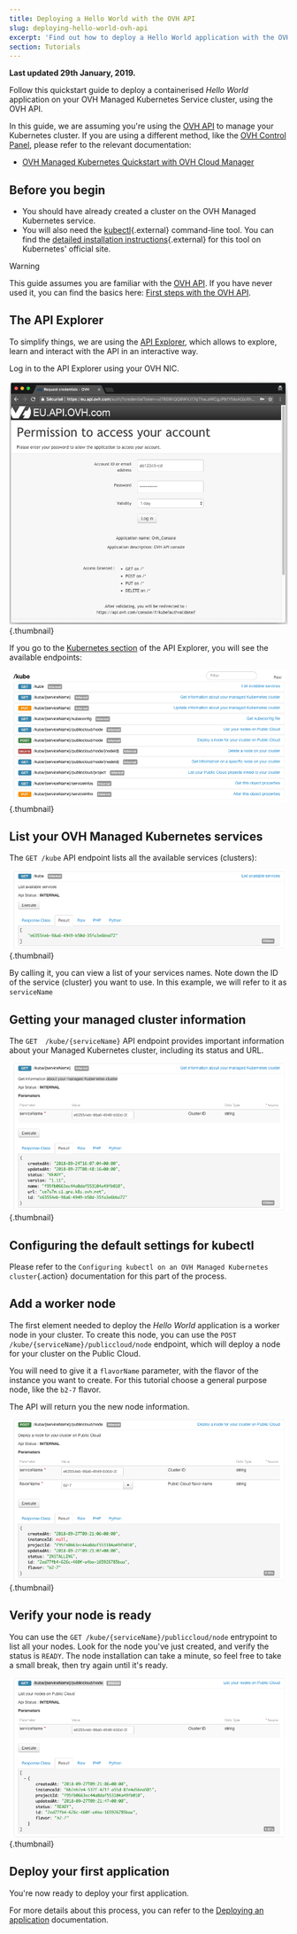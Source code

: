 ```yaml
---
title: Deploying a Hello World with the OVH API
slug: deploying-hello-world-ovh-api
excerpt: 'Find out how to deploy a Hello World application with the OVH API'
section: Tutorials
---
```


**Last updated 29th January, 2019.**

Follow this quickstart guide to deploy a containerised *Hello World* application on your OVH Managed Kubernetes Service cluster, using the OVH API.

In this guide, we are assuming you're using the [OVH API](https://api.ovh.com/) to manage your Kubernetes cluster. If you are using a different method, like the [OVH Control Panel](https://www.ovh.com/manager/cloud/), please refer to the relevant documentation:

- [OVH Managed Kubernetes Quickstart with OVH Cloud Manager](../deploying-hello-world/)

## Before you begin

* You should have already created a cluster on the OVH Managed Kubernetes service.
* You will also need the [kubectl](https://kubernetes.io/docs/reference/kubectl/overview/){.external} command-line tool. You can find the [detailed installation instructions](https://kubernetes.io/docs/tasks/tools/install-kubectl/){.external} for this tool on Kubernetes' official site.

> [!warning]
> This guide assumes you are familiar with the [OVH API](https://api.ovh.com/). If you have never used it, you can find the basics here: [First steps with the OVH API](https://docs.ovh.com/gb/en/customer/first-steps-with-ovh-api/).
>

## The API Explorer

To simplify things, we are using the [API Explorer](https://api.ovh.com/console/), which allows to explore, learn and interact with the API in an interactive way.

Log in to the API Explorer using your OVH NIC.

![Log in to the API Explorer](images/kubernetes-quickstart-api-ovh-com-001.png){.thumbnail}

If you go to the [Kubernetes section](https://api.ovh.com/console/#/kube) of the API Explorer, you will see the available endpoints:

![Kubernetes section of the API Explorer](images/kubernetes-quickstart-api-ovh-com-002.png){.thumbnail}

## List your OVH Managed Kubernetes services

The `GET /kube` API endpoint lists all the available services (clusters):

![List your OVH Managed Kubernetes Services](images/kubernetes-quickstart-api-ovh-com-003.png){.thumbnail}

By calling it, you can view a list of your services names. Note down the ID of the service (cluster) you want to use. In this example, we will refer to it as `serviceName`

## Getting your managed cluster information

The `GET  /kube/{serviceName}` API endpoint provides important information about your Managed Kubernetes cluster, including its status and URL.

![Getting your cluster information in the OVH API](images/kubernetes-quickstart-api-ovh-com-004.png){.thumbnail}

## Configuring the default settings for kubectl

Please refer to the `Configuring kubectl on an OVH Managed Kubernetes cluster`{.action} documentation for this part of the process.

## Add a worker node

The first element needed to deploy the *Hello World* application is a worker node in your cluster. To create this node, you can use the `POST /kube/{serviceName}/publiccloud/node` endpoint, which will deploy a node for your cluster on the Public Cloud. 

You will need to give it a `flavorName` parameter, with the flavor of the instance you want to create. For this tutorial choose a general purpose node, like the `b2-7` flavor.

The API will return you the new node information.

![Add a worker node](images/kubernetes-quickstart-api-ovh-com-006.png){.thumbnail}

## Verify your node is ready

You can use the `GET /kube/{serviceName}/publiccloud/node` entrypoint to list all your nodes. Look for the node you've just created, and verify the status is `READY`. The node installation can take a minute, so feel free to take a small break, then try again until it's ready.

![Verify your node is ready](images/kubernetes-quickstart-api-ovh-com-007.png){.thumbnail}

## Deploy your first application

You're now ready to deploy your first application.

For more details about this process, you can refer to the [Deploying an application](../deployin-an-application/) documentation. 